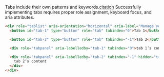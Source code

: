Tabs include their own patterns and keywords.[citation](https://developer.mozilla.org/en-US/docs/Web/Accessibility/ARIA/Roles/tablist_role) Successfully implementing tabs requires proper role assignment, keyboard focus, and aria attributes.

```html
<div role="tablist" aria-orientation="horizontal" aria-label="Manage your account">
  <button id="tab-1" type="button" role="tab" tabindex="0">Tab 1</button>

  <button id="tab-2" type="button" role="tab" tabindex="-1">Tab 2</button>

  <div role="tabpanel" aria-labelledby="tab-1" tabindex="0">tab 1’s content</div>

  <div role="tabpanel" aria-labelledby="tab-2" tabindex="-1" hidden="true">
    tab 2’s content
  </div>
</div>
```
